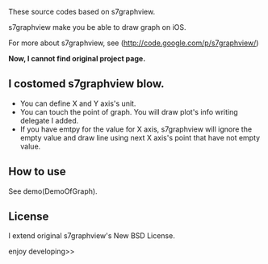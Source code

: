 These source codes based on s7graphview.

s7graphview make you be able to draw graph on iOS.

For more about s7graphview, see (http://code.google.com/p/s7graphview/)

**Now, I cannot find original project page.**

## I costomed s7graphview blow.

+ You can define X and Y axis's unit.
+ You can touch the point of graph. You will draw plot's info writing delegate I added.
+ If you have emtpy for the value for X axis, s7graphview will ignore the empty value and
   draw line using next X axis's point that have not empty value.

## How to use
  See demo(DemoOfGraph).

## License
I extend original s7graphview's New BSD License.

enjoy developing>>
